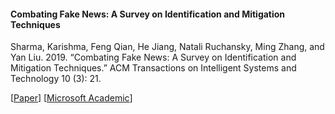 #### Combating Fake News: A Survey on Identification and Mitigation Techniques

Sharma, Karishma, Feng Qian, He Jiang, Natali Ruchansky, Ming Zhang, and Yan Liu. 2019. “Combating Fake News: A Survey on Identification and Mitigation Techniques.” ACM Transactions on Intelligent Systems and Technology 10 (3): 21.

[[Paper](https://arxiv.org/abs/1901.06437)]
[[Microsoft Academic](https://academic.microsoft.com/paper/2911715381)]
